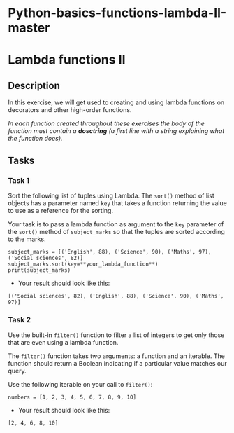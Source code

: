 # Python-basics-functions-lambda-II-master
# Lambda functions II

## Description

In this exercise, we will get used to creating and using lambda functions on decorators and other high-order functions.

*In each function created throughout these exercises the body of the function must contain a **dosctring** (a first line with a string explaining what the function does).*

##

## Tasks

###

### Task 1

Sort the following list of tuples using Lambda. The `sort()` method of list objects has a parameter named `key` that takes a function returning the value to use as a reference for the sorting.

Your task is to pass a lambda function as argument to the `key` parameter of the `sort()` method of `subject_marks` so that the tuples are sorted according to the marks.

```
subject_marks = [('English', 88), ('Science', 90), ('Maths', 97), ('Social sciences', 82)]
subject_marks.sort(key=**your_lambda_function**)
print(subject_marks)
```

- Your result should look like this:

```
[('Social sciences', 82), ('English', 88), ('Science', 90), ('Maths', 97)]
```

###

### Task 2

Use the built-in `filter()` function to filter a list of integers to get only those that are even using a lambda function.

The `filter()` function takes two arguments: a function and an iterable. The function should return a Boolean indicating if a particular value matches our query.

Use the following iterable on your call to `filter()`:

```
numbers = [1, 2, 3, 4, 5, 6, 7, 8, 9, 10]
```

- Your result should look like this:

```
[2, 4, 6, 8, 10]
```
